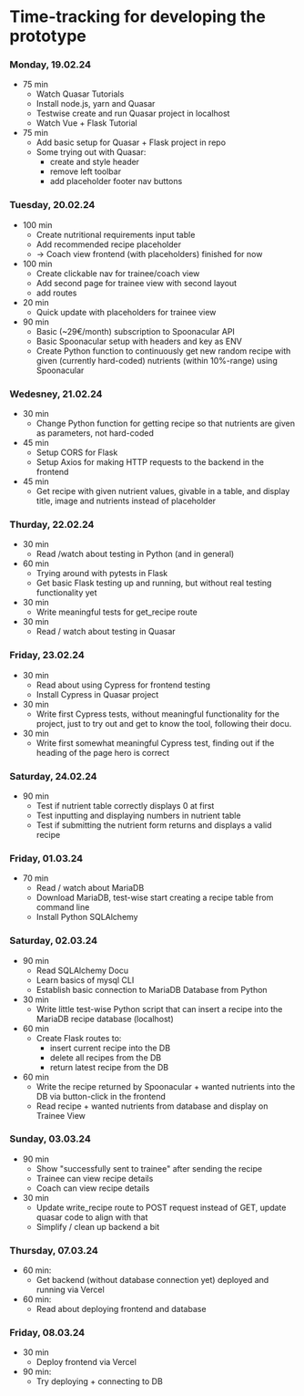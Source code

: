 # Time-tracking for developing the prototype

### Monday, 19.02.24

- 75 min
  - Watch Quasar Tutorials
  - Install node.js, yarn and Quasar
  - Testwise create and run Quasar project in localhost
  - Watch Vue + Flask Tutorial
- 75 min
  - Add basic setup for Quasar + Flask project in repo
  - Some trying out with Quasar:
    - create and style header
    - remove left toolbar
    - add placeholder footer nav buttons

### Tuesday, 20.02.24

- 100 min
  - Create nutritional requirements input table
  - Add recommended recipe placeholder
  - -> Coach view frontend (with placeholders) finished for now
- 100 min
  - Create clickable nav for trainee/coach view
  - Add second page for trainee view with second layout
  - add routes
- 20 min
  - Quick update with placeholders for trainee view
- 90 min
  - Basic (~29€/month) subscription to Spoonacular API
  - Basic Spoonacular setup with headers and key as ENV
  - Create Python function to continuously get new random recipe with given (currently hard-coded) 
    nutrients (within 10%-range) using Spoonacular

### Wedesney, 21.02.24

- 30 min
  - Change Python function for getting recipe so that nutrients are given as parameters, not hard-coded
- 45 min
  - Setup CORS for Flask
  - Setup Axios for making HTTP requests to the backend in the frontend
- 45 min
  - Get recipe with given nutrient values, givable in a table,
    and display title, image and nutrients instead of placeholder

### Thurday, 22.02.24

- 30 min
  - Read /watch about testing in Python (and in general)
- 60 min
  - Trying around with pytests in Flask
  - Get basic Flask testing up and running, but without real testing functionality yet
- 30 min
  - Write meaningful tests for get_recipe route
- 30 min
  - Read / watch about testing in Quasar

### Friday, 23.02.24

- 30 min
  - Read about using Cypress for frontend testing
  - Install Cypress in Quasar project
- 30 min
  - Write first Cypress tests, without meaningful functionality for the project,
    just to try out and get to know the tool, following their docu.
- 30 min
  - Write first somewhat meaningful Cypress test, finding out if the heading of the page hero is correct

### Saturday, 24.02.24

- 90 min
  - Test if nutrient table correctly displays 0 at first
  - Test inputting and displaying numbers in nutrient table
  - Test if submitting the nutrient form returns and displays a valid recipe
  
### Friday, 01.03.24

- 70 min
  - Read / watch about MariaDB
  - Download MariaDB, test-wise start creating a recipe table from command line
  - Install Python SQLAlchemy
  
### Saturday, 02.03.24

- 90 min
  - Read SQLAlchemy Docu
  - Learn basics of mysql CLI
  - Establish basic connection to MariaDB Database from Python
- 30 min
  - Write little test-wise Python script that can insert a recipe into the MariaDB recipe database (localhost)
- 60 min
  - Create Flask routes to:
    - insert current recipe into the DB
    - delete all recipes from the DB
    - return latest recipe from the DB
- 60 min
  - Write the recipe returned by Spoonacular + wanted nutrients into the DB via button-click in the frontend
  - Read recipe + wanted nutrients from database and display on Trainee View
  
### Sunday, 03.03.24

- 90 min
  - Show "successfully sent to trainee" after sending the recipe
  - Trainee can view recipe details
  - Coach can view recipe details
- 30 min
  - Update write_recipe route to POST request instead of GET, update quasar code to align with that
  - Simplify / clean up backend a bit
  
### Thursday, 07.03.24

- 60 min:
  - Get backend (without database connection yet) deployed and running via Vercel
- 60 min:
  - Read about deploying frontend and database
  
### Friday, 08.03.24

- 30 min
  - Deploy frontend via Vercel
- 90 min:
  - Try deploying + connecting to DB